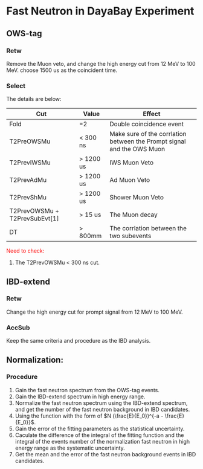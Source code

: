 <!--
This is a doc for program FastN
-->

# Fast Neutron in DayaBay Experiment

## OWS-tag

### Retw

Remove the Muon veto, and change the high energy cut from 12 MeV to 100 MeV. choose 1500 us as the coincident time.

### Select

The details are below:

| Cut                           | Value     | Effect                                                                 |
|-------------------------------|-----------|------------------------------------------------------------------------|
| Fold                          | =2        | Double coincidence event                                               |
| T2PreOWSMu                    | < 300 ns  | Make sure of the corrlation between the Prompt signal and the OWS Muon |
| T2PrevIWSMu                   | > 1200 us | IWS Muon Veto                                                          |
| T2PrevAdMu                    | > 1200 us | Ad Muon Veto                                                           |
| T2PrevShMu                    | > 1200 us | Shower Muon Veto                                                       |
| T2PrevOWSMu + T2PrevSubEvt[1] | > 15 us   | The Muon decay                                                         |
| DT                            | > 800mm   | The corrlation between the two subevents                               |

<font color = red> Need to check: </font>

1. The T2PrevOWSMu < 300 ns cut.


## IBD-extend

### Retw

Change the high energy cut for prompt signal from 12 MeV to 100 MeV.

### AccSub

Keep the same criteria and procedure as the IBD analysis.

## Normalization:

### Procedure

1. Gain the fast neutron spectrum from the OWS-tag events.
2. Gain the IBD-extend spectrum in high energy range.
3. Normalize the fast neutron spectrum using the IBD-extend spectrum, and get the number of the fast neutron background in IBD candidates.
4. Using the function with the form of $N (\frac{E}{E_0})^{-a - \frac{E}{E_0}}$.
5. Gain the error of the fitting parameters as the statistical uncertainty.
6. Caculate the difference of the integral of the fitting function and the integral of the events number of the normalization fast neutron in high energy range as the systematic uncertainty.
7. Get the mean and the error of the fast neutron background events in IBD candidates.
